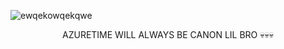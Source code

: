 ![ewqekowqekqwe](https://github.com/user-attachments/assets/54a3dd7b-8572-4da8-969c-b41820dcf97a)
<p align="center">
AZURETIME WILL ALWAYS BE CANON LIL BRO 💀💀💀
</p>

